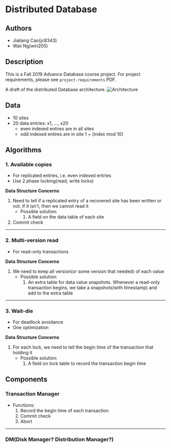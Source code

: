 # Distributed Database

## Authors
- Jialiang Cao(jc8343)
- Waii Ng(win205)

## Description
This is a Fall 2019 Advance Database course project. For project requirements, please see `project-requirements` PDF.

A draft of the distributed Database architecture.
![Architecture](imgs/arch_draft.png)

## Data
- 10 sites
- 20 data entries: x1, ..., x20
  - even indexed entires are in all sites
  - odd indexed entires are in site 1 + (index mod 10)

## Algorithms
### 1. Available copies
- For replicated entries, i.e. even indexed entries
- Use 2 phase locking(read, write locks)

**Data Structure Concerns**
1. Need to tell if a replicated entry of a recovered site has been written or not. If it isn't, then we cannot read it
     - Possible solution:
       1. A field on the data table of each site
2. Commit check

---
### 2. Multi-version read
- For read-only transactions

**Data Structure Concerns**
1. We need to keep all version(or some version that needed) of each value
      - Possible solution:
         1. An extra table for data value snapshots. Whenever a read-only transaction begins, we take a snapshots(with timestamp) and add to the extra table

---
### 3. Wait-die
- For deadlock avoidance
- One optimization

**Data Structure Concerns**
1. For each lock, we need to tell the begin time of the transaction that holding it
     - Possible solution:
       1. A field on lock table to record the transaction begin time

## Components
### Transaction Manager
   - Functions:
     1. Record the begin time of each transaction
     2. Commit check
     3. Abort

---
### DM(Disk Manager? Distribution Manager?)
  